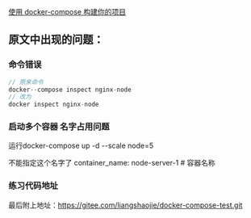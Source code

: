 [使用 docker-compose 构建你的项目](https://juejin.im/post/5e10163ce51d45410706539f#heading-8)

## 原文中出现的问题：

### 命令错误

```javascript
// 原来命令
docker--compose inspect nginx-node
// 改为
docker inspect nginx-node
```
### 启动多个容器 名字占用问题

运行docker-compose up -d --scale node=5 

不能指定这个名字了
container_name: node-server-1 # 容器名称

### 练习代码地址

最后附上地址：https://gitee.com/liangshaojie/docker-compose-test.git